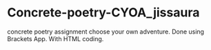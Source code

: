# Concrete-poetry-CYOA_jissaura
concrete poetry assignment
choose your own adventure.
Done using Brackets App. With HTML coding.
